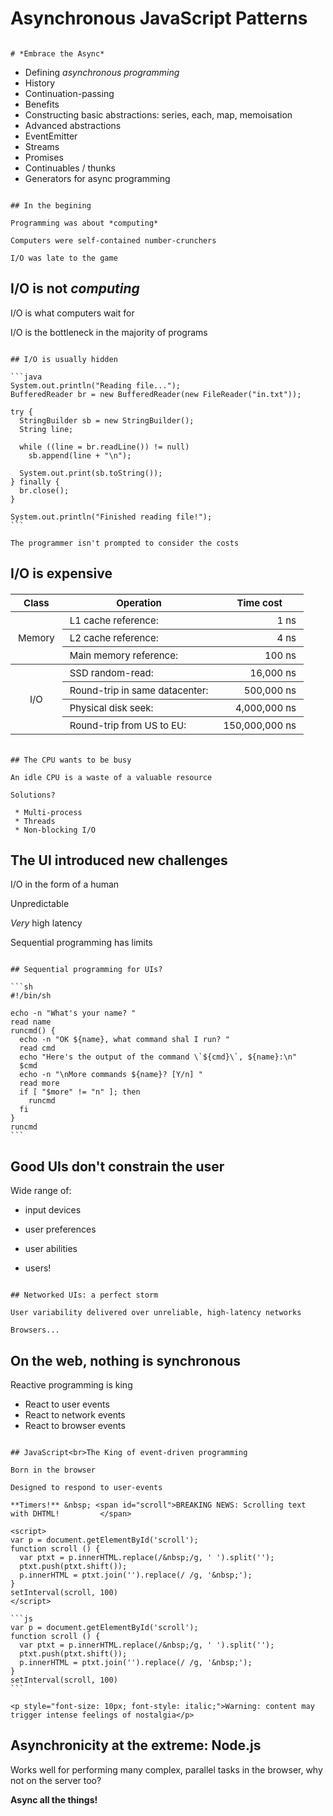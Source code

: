 
# Asynchronous JavaScript Patterns
~~~~~~~~~~~~~~~~~~~~~~~~~~~~~~~~~~~~~~~~~~~~~

# *Embrace the Async*

~~~~~~~~~~~~~~~~~~~~~~~~~~~~~~~~~~~~~~~~~~~~~

* Defining *asynchronous programming*
 * History
 * Continuation-passing
 * Benefits
* Constructing basic abstractions: series, each, map, memoisation
* Advanced abstractions
 * EventEmitter
 * Streams
 * Promises
 * Continuables / thunks
* Generators for async programming

~~~~~~~~~~~~~~~~~~~~~~~~~~~~~~~~~~~~~~~~~~~~~

## In the begining

Programming was about *computing*

Computers were self-contained number-crunchers

I/O was late to the game

~~~~~~~~~~~~~~~~~~~~~~~~~~~~~~~~~~~~~~~~~~~~~

## I/O is not *computing*

I/O is what computers wait for

I/O is the bottleneck in the majority of programs

~~~~~~~~~~~~~~~~~~~~~~~~~~~~~~~~~~~~~~~~~~~~~

## I/O is usually hidden

```java
System.out.println("Reading file...");
BufferedReader br = new BufferedReader(new FileReader("in.txt"));

try {
  StringBuilder sb = new StringBuilder();
  String line;

  while ((line = br.readLine()) != null)
    sb.append(line + "\n");

  System.out.print(sb.toString());
} finally {
  br.close();
}

System.out.println("Finished reading file!");
```

The programmer isn't prompted to consider the costs

~~~~~~~~~~~~~~~~~~~~~~~~~~~~~~~~~~~~~~~~~~~~~

## I/O is expensive

<style>
table#iocost {
  font-size: 15px;
  margin: 20px auto;
}
table#iocost td, table#iocost th {
  padding: 4px 12px;
  margin: 0;
  border-bottom: #333 solid 1px;
}
</style>

<table id="iocost" cellpadding="0" cellspacing="0">
  <thead>
    <tr><th>Class</th><th>Operation</th><th>Time cost</th></tr>
  </thead>
  <tbody>
    <tr>
      <td rowspan="3" style="text-align: center;">Memory</td>
      <td>L1 cache reference:</td>
      <td style="text-align: right;">1 ns</td>
    </tr>
    <tr>
      <td>L2 cache reference:</td>
      <td style="text-align: right;">4 ns</td>
    </tr>
    <tr>
      <td>Main memory reference:</td>
      <td style="text-align: right;">100 ns</td>
    </tr>
    <tr>
    <tr>
      <td rowspan="4" style="text-align: center;">I/O</td>
      <td>SSD random-read:</td>
      <td style="text-align: right;">16,000 ns</td>
    </tr>
    <tr>
      <td>Round-trip in same datacenter:</td>
      <td style="text-align: right;">500,000 ns</td>
    </tr>
    <tr>
      <td>Physical disk seek:</td>
      <td style="text-align: right;">4,000,000 ns</td>
    </tr>
    <tr>
      <td>Round-trip from US to EU:</td>
      <td style="text-align: right;">150,000,000 ns</td>
    </tr>
  </tbody>
</table>

~~~~~~~~~~~~~~~~~~~~~~~~~~~~~~~~~~~~~~~~~~~~~

## The CPU wants to be busy

An idle CPU is a waste of a valuable resource

Solutions?

 * Multi-process
 * Threads
 * Non-blocking I/O

~~~~~~~~~~~~~~~~~~~~~~~~~~~~~~~~~~~~~~~~~~~~~

## The UI introduced new challenges

I/O in the form of a human

Unpredictable

*Very* high latency

Sequential programming has limits

~~~~~~~~~~~~~~~~~~~~~~~~~~~~~~~~~~~~~~~~~~~~~

## Sequential programming for UIs?

```sh
#!/bin/sh

echo -n "What's your name? "
read name
runcmd() {
  echo -n "OK ${name}, what command shal I run? "
  read cmd
  echo "Here's the output of the command \`${cmd}\`, ${name}:\n"
  $cmd
  echo -n "\nMore commands ${name}? [Y/n] "
  read more
  if [ "$more" != "n" ]; then
    runcmd
  fi
}
runcmd
```

~~~~~~~~~~~~~~~~~~~~~~~~~~~~~~~~~~~~~~~~~~~~~

## Good UIs don't constrain the user

Wide range of:

* input devices

* user preferences

* user abilities

* users!

~~~~~~~~~~~~~~~~~~~~~~~~~~~~~~~~~~~~~~~~~~~~~

## Networked UIs: a perfect storm

User variability delivered over unreliable, high-latency networks

Browsers...

~~~~~~~~~~~~~~~~~~~~~~~~~~~~~~~~~~~~~~~~~~~~~

## On the web, nothing is synchronous

Reactive programming is king

 * React to user events
 * React to network events
 * React to browser events

~~~~~~~~~~~~~~~~~~~~~~~~~~~~~~~~~~~~~~~~~~~~~

## JavaScript<br>The King of event-driven programming

Born in the browser

Designed to respond to user-events

**Timers!** &nbsp; <span id="scroll">BREAKING NEWS: Scrolling text with DHTML!         </span>

<script>
var p = document.getElementById('scroll');
function scroll () {
  var ptxt = p.innerHTML.replace(/&nbsp;/g, ' ').split('');
  ptxt.push(ptxt.shift());
  p.innerHTML = ptxt.join('').replace(/ /g, '&nbsp;');
}
setInterval(scroll, 100)
</script>

```js
var p = document.getElementById('scroll');
function scroll () {
  var ptxt = p.innerHTML.replace(/&nbsp;/g, ' ').split('');
  ptxt.push(ptxt.shift());
  p.innerHTML = ptxt.join('').replace(/ /g, '&nbsp;');
}
setInterval(scroll, 100)
```

<p style="font-size: 10px; font-style: italic;">Warning: content may trigger intense feelings of nostalgia</p>

~~~~~~~~~~~~~~~~~~~~~~~~~~~~~~~~~~~~~~~~~~~~~

## Asynchronicity at the extreme: Node.js

Works well for performing many complex, parallel tasks in the browser, why not on the server too?

**Async all the things!**

~~~~~~~~~~~~~~~~~~~~~~~~~~~~~~~~~~~~~~~~~~~~~

